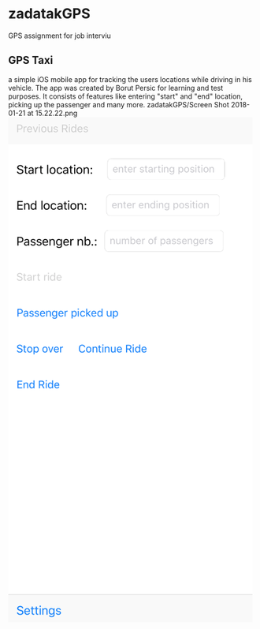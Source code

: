 # zadatakGPS
GPS assignment for job interviu

  ## GPS Taxi
  a simple  iOS mobile app for tracking the users locations while driving in his vehicle. The app was created by Borut Persic for learning   and test   purposes.
  It consists of features like entering "start" and "end" location, picking up the passenger and many more. 
  zadatakGPS/Screen Shot 2018-01-21 at 15.22.22.png
  ![Finished App](https://github.com/borut888/zadatakGPS/blob/master/Screen%20Shot%202018-01-21%20at%2015.22.22.png)
